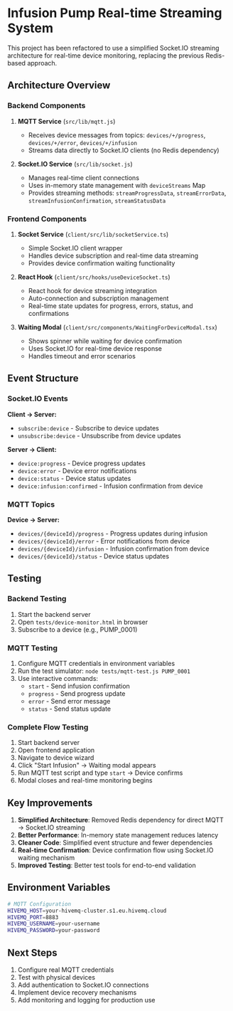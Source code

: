 # Infusion Pump Real-time Streaming System

This project has been refactored to use a simplified Socket.IO streaming architecture for real-time device monitoring, replacing the previous Redis-based approach.

## Architecture Overview

### Backend Components

1. **MQTT Service** (`src/lib/mqtt.js`)
   - Receives device messages from topics: `devices/+/progress`, `devices/+/error`, `devices/+/infusion`
   - Streams data directly to Socket.IO clients (no Redis dependency)

2. **Socket.IO Service** (`src/lib/socket.js`)
   - Manages real-time client connections
   - Uses in-memory state management with `deviceStreams` Map
   - Provides streaming methods: `streamProgressData`, `streamErrorData`, `streamInfusionConfirmation`, `streamStatusData`

### Frontend Components

1. **Socket Service** (`client/src/lib/socketService.ts`)
   - Simple Socket.IO client wrapper
   - Handles device subscription and real-time data streaming
   - Provides device confirmation waiting functionality

2. **React Hook** (`client/src/hooks/useDeviceSocket.ts`)
   - React hook for device streaming integration
   - Auto-connection and subscription management
   - Real-time state updates for progress, errors, status, and confirmations

3. **Waiting Modal** (`client/src/components/WaitingForDeviceModal.tsx`)
   - Shows spinner while waiting for device confirmation
   - Uses Socket.IO for real-time device response
   - Handles timeout and error scenarios

## Event Structure

### Socket.IO Events

**Client → Server:**
- `subscribe:device` - Subscribe to device updates
- `unsubscribe:device` - Unsubscribe from device updates

**Server → Client:**
- `device:progress` - Device progress updates
- `device:error` - Device error notifications  
- `device:status` - Device status updates
- `device:infusion:confirmed` - Infusion confirmation from device

### MQTT Topics

**Device → Server:**
- `devices/{deviceId}/progress` - Progress updates during infusion
- `devices/{deviceId}/error` - Error notifications from device
- `devices/{deviceId}/infusion` - Infusion confirmation from device
- `devices/{deviceId}/status` - Device status updates

## Testing

### Backend Testing
1. Start the backend server
2. Open `tests/device-monitor.html` in browser
3. Subscribe to a device (e.g., PUMP_0001)

### MQTT Testing
1. Configure MQTT credentials in environment variables
2. Run the test simulator: `node tests/mqtt-test.js PUMP_0001`
3. Use interactive commands:
   - `start` - Send infusion confirmation
   - `progress` - Send progress update  
   - `error` - Send error message
   - `status` - Send status update

### Complete Flow Testing
1. Start backend server
2. Open frontend application
3. Navigate to device wizard
4. Click "Start Infusion" → Waiting modal appears
5. Run MQTT test script and type `start` → Device confirms
6. Modal closes and real-time monitoring begins

## Key Improvements

1. **Simplified Architecture**: Removed Redis dependency for direct MQTT → Socket.IO streaming
2. **Better Performance**: In-memory state management reduces latency
3. **Cleaner Code**: Simplified event structure and fewer dependencies
4. **Real-time Confirmation**: Device confirmation flow using Socket.IO waiting mechanism
5. **Improved Testing**: Better test tools for end-to-end validation

## Environment Variables

```bash
# MQTT Configuration
HIVEMQ_HOST=your-hivemq-cluster.s1.eu.hivemq.cloud
HIVEMQ_PORT=8883
HIVEMQ_USERNAME=your-username
HIVEMQ_PASSWORD=your-password
```

## Next Steps

1. Configure real MQTT credentials
2. Test with physical devices
3. Add authentication to Socket.IO connections
4. Implement device recovery mechanisms
5. Add monitoring and logging for production use